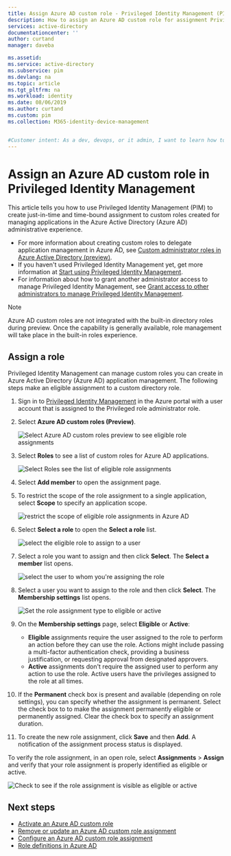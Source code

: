 ```yaml
---
title: Assign Azure AD custom role - Privileged Identity Management (PIM)
description: How to assign an Azure AD custom role for assignment Privileged Identity Management (PIM)
services: active-directory
documentationcenter: ''
author: curtand
manager: daveba

ms.assetid: 
ms.service: active-directory
ms.subservice: pim
ms.devlang: na
ms.topic: article
ms.tgt_pltfrm: na
ms.workload: identity
ms.date: 08/06/2019
ms.author: curtand
ms.custom: pim 
ms.collection: M365-identity-device-management


#Customer intent: As a dev, devops, or it admin, I want to learn how to activate Azure AD custom roles, so that I can grant access to resources using this new capability.
---
```


# Assign an Azure AD custom role in Privileged Identity Management

This article tells you how to use Privileged Identity Management (PIM) to create just-in-time and time-bound assignment to custom roles created for managing applications in the Azure Active Directory (Azure AD) administrative experience.

- For more information about creating custom roles to delegate application management in Azure AD, see [Custom administrator roles in Azure Active Directory (preview)](../users-groups-roles/roles-custom-overview.md).
- If you haven't used Privileged Identity Management yet, get more information at [Start using Privileged Identity Management](pim-getting-started.md).
- For information about how to grant another administrator access to manage Privileged Identity Management, see [Grant access to other administrators to manage Privileged Identity Management](pim-how-to-give-access-to-pim.md).

> [!NOTE]
> Azure AD custom roles are not integrated with the built-in directory roles during preview. Once the capability is generally available, role management will take place in the built-in roles experience.

## Assign a role

Privileged Identity Management can manage custom roles you can create in Azure Active Directory (Azure AD) application management.  The following steps make an eligible assignment to a custom directory role.

1. Sign in to [Privileged Identity Management](https://portal.azure.com/?Microsoft_AAD_IAM_enableCustomRoleManagement=true&Microsoft_AAD_IAM_enableCustomRoleAssignment=true&feature.rbacv2roles=true&feature.rbacv2=true&Microsoft_AAD_RegisteredApps=demo#blade/Microsoft_Azure_PIMCommon/CommonMenuBlade/quickStart) in the Azure portal with a user account that is assigned to the Privileged role administrator role.
1. Select **Azure AD custom roles (Preview)**.

    ![Select Azure AD custom roles preview to see eligible role assignments](./media/azure-ad-custom-roles-assign/view-custom.png)

1. Select **Roles** to see a list of custom roles for Azure AD applications.

    ![Select Roles see the list of eligible role assignments](./media/azure-ad-custom-roles-assign/view-roles.png)

1. Select **Add member** to open the assignment page.
1. To restrict the scope of the role assignment to a single application, select **Scope** to specify an application scope.

    ![restrict the scope of eligible role assignments in Azure AD](./media/azure-ad-custom-roles-assign/set-scope.png)

1. Select **Select a role** to open the **Select a role** list.

    ![select the eligible role to assign to a user](./media/azure-ad-custom-roles-assign/select-role.png)

1. Select a role you want to assign and then click **Select**. The **Select a member** list opens.

    ![select the user to whom you're assigning the role](./media/azure-ad-custom-roles-assign/select-member.png)

1. Select a user you want to assign to the role and then click **Select**. The **Membership settings** list opens.

    ![Set the role assignment type to eligible or active](./media/azure-ad-custom-roles-assign/membership-settings.png)

1. On the **Membership settings** page, select **Eligible** or **Active**:

    - **Eligible** assignments require the user assigned to the role to perform an action before they can use the role. Actions might include passing a multi-factor authentication check, providing a business justification, or requesting approval from designated approvers.
    - **Active** assignments don't require the assigned user to perform any action to use the role. Active users have the privileges assigned to the role at all times.

1. If the **Permanent** check box is present and available (depending on role settings), you can specify whether the assignment is permanent. Select the check box to to make the assignment permanently eligible or permanently assigned. Clear the check box to specify an assignment duration.
1. To create the new role assignment, click **Save** and then **Add**. A notification of the assignment process status is displayed.

To verify the role assignment, in an open role, select **Assignments** > **Assign** and verify that your role assignment is properly identified as eligible or active.

 ![Check to see if the role assignment is visible as eligible or active](./media/azure-ad-custom-roles-assign/verify-assignments.png)

## Next steps

- [Activate an Azure AD custom role](azure-ad-custom-roles-assign.md)
- [Remove or update an Azure AD custom role assignment](azure-ad-custom-roles-update-remove.md)
- [Configure an Azure AD custom role assignment](azure-ad-custom-roles-configure.md)
- [Role definitions in Azure AD](../users-groups-roles/directory-assign-admin-roles.md)
